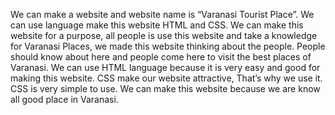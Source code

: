 We can make a website and website name is “Varanasi Tourist Place”. We can use language make this website 
HTML and CSS. We can make this website for a purpose, all people is use this website and take a knowledge for 
Varanasi Places, we made this website thinking about the people. People should know about here and people 
come here to visit the best places of Varanasi. We can use HTML language because it is very easy and good for 
making this website. CSS make our website attractive, That’s why we use it. CSS is very simple to use. We can 
make this website because we are know all good place in Varanasi. 
